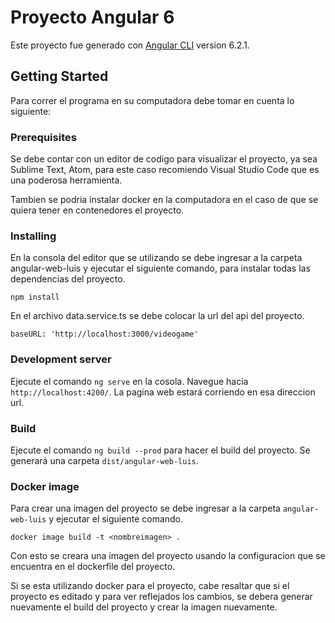 # Proyecto Angular 6

Este proyecto fue generado con [Angular CLI](https://github.com/angular/angular-cli) version 6.2.1.

## Getting Started

Para correr el programa en su computadora debe tomar en cuenta lo siguiente:

### Prerequisites

Se debe contar con un editor de codigo para visualizar el proyecto, ya sea Sublime Text, Atom, para este caso recomiendo Visual Studio Code que es una poderosa herramienta.

Tambien se podria instalar docker en la computadora en el caso de que se quiera tener en contenedores el proyecto.

### Installing

En la consola del editor que se utilizando se debe ingresar a la carpeta angular-web-luis y ejecutar el siguiente comando, para instalar todas las dependencias del proyecto.

```
npm install 
```
En el archivo data.service.ts se debe colocar la url del api del proyecto.

```
baseURL: 'http://localhost:3000/videogame' 
```

### Development server

Ejecute el comando `ng serve` en la cosola. Navegue hacia `http://localhost:4200/`. La pagina web estará corriendo en esa direccion url.

### Build

Ejecute el comando `ng build --prod` para hacer el build del proyecto. Se generará una carpeta `dist/angular-web-luis`.

### Docker image

Para crear una imagen del proyecto se debe ingresar a la carpeta `angular-web-luis` y ejecutar el siguiente comando.

```
docker image build -t <nombreimagen> .
```
Con esto se creara una imagen del proyecto usando la configuracion que se encuentra en el dockerfile del proyecto.

Si se esta utilizando docker para el proyecto, cabe resaltar que si el proyecto es editado y para ver reflejados los cambios, se debera generar nuevamente el build del proyecto y crear la imagen nuevamente.


